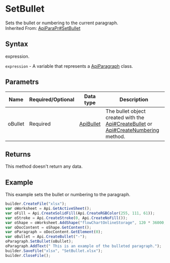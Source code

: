 # SetBullet

Sets the bullet or numbering to the current paragraph.
<br>Inherited From: [ApiParaPr#SetBullet](../../ApiParaPr/Methods/SetBullet.md)

## Syntax

expression.

`expression` - A variable that represents a [ApiParagraph](../ApiParagraph.md) class.

## Parametrs

| **Name** | **Required/Optional** | **Data type** | **Description** |
| ------------- | ------------- | ------------- | ------------- |
| oBullet | Required | [ApiBullet](../../ApiBullet/ApiBullet.md) | The bullet object created with the [Api#CreateBullet](../../Api/Methods/CreateBullet.md) or [Api#CreateNumbering](../../Api/Methods/CreateNumbering.md) method. |

## Returns

This method doesn't return any data.

## Example

This example sets the bullet or numbering to the paragraph.

```javascript
builder.CreateFile("xlsx");
var oWorksheet = Api.GetActiveSheet();
var oFill = Api.CreateSolidFill(Api.CreateRGBColor(255, 111, 61));
var oStroke = Api.CreateStroke(0, Api.CreateNoFill());
var oShape = oWorksheet.AddShape("flowChartOnlineStorage", 120 * 36000, 35 * 36000, oFill, oStroke, 0, 2 * 36000, 0, 3 * 36000);
var oDocContent = oShape.GetContent();
var oParagraph = oDocContent.GetElement(0);
var oBullet = Api.CreateBullet("-");
oParagraph.SetBullet(oBullet);
oParagraph.AddText(" This is an example of the bulleted paragraph.");
builder.SaveFile("xlsx", "SetBullet.xlsx");
builder.CloseFile();
```